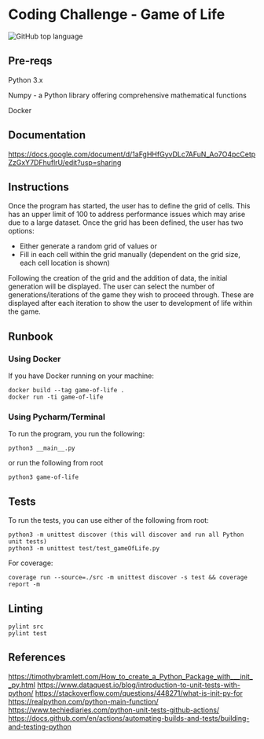 # Coding Challenge - Game of Life
![GitHub top language](https://img.shields.io/github/languages/top/gurps-singh/game-of-life)

## Pre-reqs

Python 3.x

Numpy - a Python library offering comprehensive mathematical functions

Docker

## Documentation

https://docs.google.com/document/d/1aFgHHfGyvDLc7AFuN_Ao7O4pcCetpZzGxY7DFhuflrU/edit?usp=sharing

## Instructions

Once the program has started, the user has to define the grid of cells. This has an upper limit of 100 to address performance issues which 
may arise due to a large dataset. Once the grid has been defined, the user has two options:
- Either generate a random grid of values or
- Fill in each cell within the grid manually (dependent on the grid size, each cell location is shown)

Following the creation of the grid and the addition of data, the initial generation
will be displayed. The user can select the number of generations/iterations of the 
game they wish to proceed through. These are displayed after each iteration to show the user
to development of life within the game. 

## Runbook

### Using Docker

If you have Docker running on your machine:
```
docker build --tag game-of-life .
docker run -ti game-of-life 
```

### Using Pycharm/Terminal

To run the program, you run the following:
```
python3 __main__.py
```
or run the following from root
```
python3 game-of-life
```

## Tests

To run the tests, you can use either of the following from root:
```
python3 -m unittest discover (this will discover and run all Python unit tests)
python3 -m unittest test/test_gameOfLife.py
```
For coverage:
```
coverage run --source=./src -m unittest discover -s test && coverage report -m
```

## Linting
```
pylint src 
pylint test 
```

## References

https://timothybramlett.com/How_to_create_a_Python_Package_with___init__py.html
https://www.dataquest.io/blog/introduction-to-unit-tests-with-python/
https://stackoverflow.com/questions/448271/what-is-init-py-for
https://realpython.com/python-main-function/
https://www.techiediaries.com/python-unit-tests-github-actions/
https://docs.github.com/en/actions/automating-builds-and-tests/building-and-testing-python
